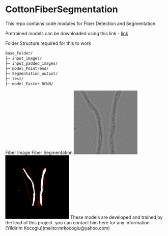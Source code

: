 # CottonFiberSegmentation
This repo contains code modules for Fiber Detection and Segmentation.


Pretrained models can be downloaded using this link - [link](https://texastechuniversity-my.sharepoint.com/:f:/g/personal/rgoranta_ttu_edu/Eom5xxJvrzFMmT0lXWCnRwMBYvJLvSLD1oiH418Y3zz1Ew?e=aJSpu2)

Folder Structure required for this to work

```shell
Base_Folder/
├─ input_images/
├─ input_padded_images/
├─ model_Pointrend/
├─ Segmentation_output/
├─ test/
├─ model_Faster_RCNN/
```

<tr>
    <td align="center">Fiber Image</td>
    <td align="center">Fiber Segmentation</td>
  </tr>
  <tr> 
    <td align="center"><img src="https://github.com/rahultejagorantala/CottonFiberSegmentation/blob/main/Images/030322DAEFA1-4R1_fr30-original.png" width=200 height=200 ></td>
    <td align="center"><img src="https://github.com/rahultejagorantala/CottonFiberSegmentation/blob/main/Images/030322DAEFA1-4R1_fr30.png" width=200 height=200 ></td>
  </tr>
 </table>
These models are developed and trained by the lead of this project. you can contact him here for any information. [Yildirim Kocoglu](mailto:mrkocoglu@yahoo.com)
